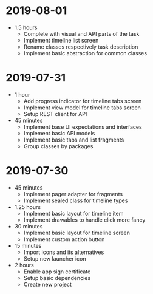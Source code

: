 # 2019-08-01
* 1.5 hours
    * Complete with visual and API parts of the task
    * Implement timeline list screen
    * Rename classes respectively task description
    * Implement basic abstraction for common classes

# 2019-07-31
* 1 hour
    * Add progress indicator for timeline tabs screen
    * Implement view model for timeline tabs screen
    * Setup REST client for API
* 45 minutes
    * Implement base UI expectations and interfaces
    * Implement basic API models
    * Implement basic tabs and list fragments
    * Group classes by packages

# 2019-07-30
* 45 minutes
    * Implement pager adapter for fragments
    * Implement sealed class for timeline types
* 1.25 hours
    * Implement basic layout for timeline item
    * Implement drawables to handle click more fancy 
* 30 minutes
    * Implement basic layout for timeline screen
    * Implement custom action button
* 15 minutes
    * Import icons and its alternatives
    * Setup new launcher icon
* 2 hours
    * Enable app sign certificate
    * Setup basic dependencies
    * Create new project